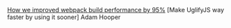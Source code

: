 [How we improved webpack build performance by 95%](https://blog.box.com/blog/how-we-improved-webpack-build-performance-95)
[Make UglifyJS way faster by using it sooner] Adam Hooper
